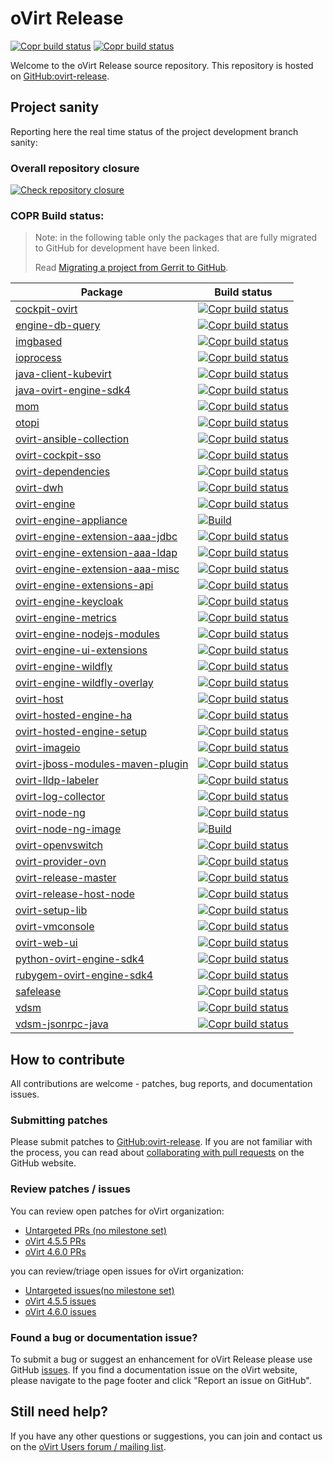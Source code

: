 # oVirt Release
[![Copr build status](https://copr.fedorainfracloud.org/coprs/ovirt/ovirt-master-snapshot/package/ovirt-release-master/status_image/last_build.png)](https://copr.fedorainfracloud.org/coprs/ovirt/ovirt-master-snapshot/package/ovirt-release-master/) [![Copr build status](https://copr.fedorainfracloud.org/coprs/ovirt/ovirt-master-snapshot/package/ovirt-release-host-node/status_image/last_build.png)](https://copr.fedorainfracloud.org/coprs/ovirt/ovirt-master-snapshot/package/ovirt-release-host-node/)

Welcome to the oVirt Release source repository. This repository is hosted on [GitHub:ovirt-release](https://github.com/oVirt/ovirt-release).

## Project sanity

Reporting here the real time status of the project development branch sanity:

### Overall repository closure

[![Check repository closure](https://github.com/oVirt/ovirt-release/actions/workflows/repoclosure.yml/badge.svg)](https://github.com/oVirt/ovirt-release/actions/workflows/repoclosure.yml)

### COPR Build status:

> Note: in the following table only the packages that are fully migrated to GitHub for development have been linked.
>
> Read [Migrating a project from Gerrit to GitHub](https://ovirt.org/develop/developer-guide/migrating_to_github.html).


| Package | Build status |
|---------|--------------|
| [cockpit-ovirt](https://github.com/oVirt/cockpit-ovirt) | [![Copr build status](https://copr.fedorainfracloud.org/coprs/ovirt/ovirt-master-snapshot/package/cockpit-ovirt/status_image/last_build.png)](https://copr.fedorainfracloud.org/coprs/ovirt/ovirt-master-snapshot/package/cockpit-ovirt/) |
| [engine-db-query](https://github.com/oVirt/engine-db-query) | [![Copr build status](https://copr.fedorainfracloud.org/coprs/ovirt/ovirt-master-snapshot/package/engine-db-query/status_image/last_build.png)](https://copr.fedorainfracloud.org/coprs/ovirt/ovirt-master-snapshot/package/engine-db-query/) |
| [imgbased](https://github.com/oVirt/imgbased) | [![Copr build status](https://copr.fedorainfracloud.org/coprs/ovirt/ovirt-master-snapshot/package/imgbased/status_image/last_build.png)](https://copr.fedorainfracloud.org/coprs/ovirt/ovirt-master-snapshot/package/imgbased/) |
| [ioprocess](https://github.com/oVirt/ioprocess) | [![Copr build status](https://copr.fedorainfracloud.org/coprs/ovirt/ovirt-master-snapshot/package/ioprocess/status_image/last_build.png)](https://copr.fedorainfracloud.org/coprs/ovirt/ovirt-master-snapshot/package/ioprocess/) |
| [java-client-kubevirt](https://github.com/oVirt/java-client-kubevirt) | [![Copr build status](https://copr.fedorainfracloud.org/coprs/ovirt/ovirt-master-snapshot/package/java-client-kubevirt/status_image/last_build.png)](https://copr.fedorainfracloud.org/coprs/ovirt/ovirt-master-snapshot/package/java-client-kubevirt/) |
| [java-ovirt-engine-sdk4](https://github.com/oVirt/ovirt-engine-sdk-java) | [![Copr build status](https://copr.fedorainfracloud.org/coprs/ovirt/ovirt-master-snapshot/package/java-ovirt-engine-sdk4/status_image/last_build.png)](https://copr.fedorainfracloud.org/coprs/ovirt/ovirt-master-snapshot/package/java-ovirt-engine-sdk4/) |
| [mom](https://github.com/oVirt/mom) |  [![Copr build status](https://copr.fedorainfracloud.org/coprs/ovirt/ovirt-master-snapshot/package/mom/status_image/last_build.png)](https://copr.fedorainfracloud.org/coprs/ovirt/ovirt-master-snapshot/package/mom/) |
| [otopi](https://github.com/oVirt/otopi) | [![Copr build status](https://copr.fedorainfracloud.org/coprs/ovirt/ovirt-master-snapshot/package/otopi/status_image/last_build.png)](https://copr.fedorainfracloud.org/coprs/ovirt/ovirt-master-snapshot/package/otopi/) |
| [ovirt-ansible-collection](https://github.com/oVirt/ovirt-ansible-collection) | [![Copr build status](https://copr.fedorainfracloud.org/coprs/ovirt/ovirt-master-snapshot/package/ovirt-ansible-collection/status_image/last_build.png)](https://copr.fedorainfracloud.org/coprs/ovirt/ovirt-master-snapshot/package/ovirt-ansible-collection/) |
| [ovirt-cockpit-sso](https://github.com/oVirt/ovirt-cockpit-sso) | [![Copr build status](https://copr.fedorainfracloud.org/coprs/ovirt/ovirt-master-snapshot/package/ovirt-cockpit-sso/status_image/last_build.png)](https://copr.fedorainfracloud.org/coprs/ovirt/ovirt-master-snapshot/package/ovirt-cockpit-sso/) |
| [ovirt-dependencies](https://github.com/oVirt/ovirt-dependencies) | [![Copr build status](https://copr.fedorainfracloud.org/coprs/ovirt/ovirt-master-snapshot/package/ovirt-dependencies/status_image/last_build.png)](https://copr.fedorainfracloud.org/coprs/ovirt/ovirt-master-snapshot/package/ovirt-dependencies/)  |
| [ovirt-dwh](https://github.com/ovirt/ovirt-dwh) | [![Copr build status](https://copr.fedorainfracloud.org/coprs/ovirt/ovirt-master-snapshot/package/ovirt-engine-dwh/status_image/last_build.png)](https://copr.fedorainfracloud.org/coprs/ovirt/ovirt-master-snapshot/package/ovirt-engine-dwh/)  |
| [ovirt-engine](https://github.com/oVirt/ovirt-engine) | [![Copr build status](https://copr.fedorainfracloud.org/coprs/ovirt/ovirt-master-snapshot/package/ovirt-engine/status_image/last_build.png)](https://copr.fedorainfracloud.org/coprs/ovirt/ovirt-master-snapshot/package/ovirt-engine/) |
| [ovirt-engine-appliance](https://github.com/oVirt/ovirt-appliance) | [![Build](https://github.com/oVirt/ovirt-appliance/actions/workflows/build.yml/badge.svg)](https://github.com/oVirt/ovirt-appliance/actions/workflows/build.yml) |
| [ovirt-engine-extension-aaa-jdbc](https://github.com/oVirt/ovirt-engine-extension-aaa-jdbc) | [![Copr build status](https://copr.fedorainfracloud.org/coprs/ovirt/ovirt-master-snapshot/package/ovirt-engine-extension-aaa-jdbc/status_image/last_build.png)](https://copr.fedorainfracloud.org/coprs/ovirt/ovirt-master-snapshot/package/ovirt-engine-extension-aaa-jdbc/)  |
| [ovirt-engine-extension-aaa-ldap](https://github.com/oVirt/ovirt-engine-extension-aaa-ldap) | [![Copr build status](https://copr.fedorainfracloud.org/coprs/ovirt/ovirt-master-snapshot/package/ovirt-engine-extension-aaa-ldap/status_image/last_build.png)](https://copr.fedorainfracloud.org/coprs/ovirt/ovirt-master-snapshot/package/ovirt-engine-extension-aaa-ldap/)  |
| [ovirt-engine-extension-aaa-misc](https://github.com/oVirt/ovirt-engine-extension-aaa-misc) | [![Copr build status](https://copr.fedorainfracloud.org/coprs/ovirt/ovirt-master-snapshot/package/ovirt-engine-extension-aaa-misc/status_image/last_build.png)](https://copr.fedorainfracloud.org/coprs/ovirt/ovirt-master-snapshot/package/ovirt-engine-extension-aaa-misc/)  |
| [ovirt-engine-extensions-api](https://github.com/oVirt/ovirt-engine-extensions-api) | [![Copr build status](https://copr.fedorainfracloud.org/coprs/ovirt/ovirt-master-snapshot/package/ovirt-engine-extensions-api/status_image/last_build.png)](https://copr.fedorainfracloud.org/coprs/ovirt/ovirt-master-snapshot/package/ovirt-engine-extensions-api/) |
| [ovirt-engine-keycloak](https://github.com/oVirt/ovirt-engine-keycloak) | [![Copr build status](https://copr.fedorainfracloud.org/coprs/ovirt/ovirt-master-snapshot/package/ovirt-engine-keycloak/status_image/last_build.png)](https://copr.fedorainfracloud.org/coprs/ovirt/ovirt-master-snapshot/package/ovirt-engine-keycloak/) |
| [ovirt-engine-metrics](https://github.com/oVirt/ovirt-engine-metrics/) | [![Copr build status](https://copr.fedorainfracloud.org/coprs/ovirt/ovirt-master-snapshot/package/ovirt-engine-metrics/status_image/last_build.png)](https://copr.fedorainfracloud.org/coprs/ovirt/ovirt-master-snapshot/package/ovirt-engine-metrics/)  |
| [ovirt-engine-nodejs-modules](https://github.com/oVirt/ovirt-engine-nodejs-modules) | [![Copr build status](https://copr.fedorainfracloud.org/coprs/ovirt/ovirt-master-snapshot/package/ovirt-engine-nodejs-modules/status_image/last_build.png)](https://copr.fedorainfracloud.org/coprs/ovirt/ovirt-master-snapshot/package/ovirt-engine-nodejs-modules/) |
| [ovirt-engine-ui-extensions](https://github.com/oVirt/ovirt-engine-ui-extensions) | [![Copr build status](https://copr.fedorainfracloud.org/coprs/ovirt/ovirt-master-snapshot/package/ovirt-engine-ui-extensions/status_image/last_build.png)](https://copr.fedorainfracloud.org/coprs/ovirt/ovirt-master-snapshot/package/ovirt-engine-ui-extensions/) |
| [ovirt-engine-wildfly](https://github.com/oVirt/ovirt-engine-wildfly) | [![Copr build status](https://copr.fedorainfracloud.org/coprs/ovirt/ovirt-master-snapshot/package/ovirt-engine-wildfly/status_image/last_build.png)](https://copr.fedorainfracloud.org/coprs/ovirt/ovirt-master-snapshot/package/ovirt-engine-wildfly/) |
| [ovirt-engine-wildfly-overlay](https://github.com/oVirt/ovirt-engine-wildfly) | [![Copr build status](https://copr.fedorainfracloud.org/coprs/ovirt/ovirt-master-snapshot/package/ovirt-engine-wildfly-overlay/status_image/last_build.png)](https://copr.fedorainfracloud.org/coprs/ovirt/ovirt-master-snapshot/package/ovirt-engine-wildfly-overlay/) |
| [ovirt-host](https://github.com/oVirt/ovirt-host) | [![Copr build status](https://copr.fedorainfracloud.org/coprs/ovirt/ovirt-master-snapshot/package/ovirt-host/status_image/last_build.png)](https://copr.fedorainfracloud.org/coprs/ovirt/ovirt-master-snapshot/package/ovirt-host/) |
| [ovirt-hosted-engine-ha](https://github.com/oVirt/ovirt-hosted-engine-ha) | [![Copr build status](https://copr.fedorainfracloud.org/coprs/ovirt/ovirt-master-snapshot/package/ovirt-hosted-engine-ha/status_image/last_build.png)](https://copr.fedorainfracloud.org/coprs/ovirt/ovirt-master-snapshot/package/ovirt-hosted-engine-ha/) |
| [ovirt-hosted-engine-setup](https://github.com/oVirt/ovirt-hosted-engine-setup) | [![Copr build status](https://copr.fedorainfracloud.org/coprs/ovirt/ovirt-master-snapshot/package/ovirt-hosted-engine-setup/status_image/last_build.png)](https://copr.fedorainfracloud.org/coprs/ovirt/ovirt-master-snapshot/package/ovirt-hosted-engine-setup/) |
| [ovirt-imageio](https://github.com/oVirt/ovirt-imageio) | [![Copr build status](https://copr.fedorainfracloud.org/coprs/ovirt/ovirt-master-snapshot/package/ovirt-imageio/status_image/last_build.png)](https://copr.fedorainfracloud.org/coprs/ovirt/ovirt-master-snapshot/package/ovirt-imageio/) |
| [ovirt-jboss-modules-maven-plugin](https://github.com/oVirt/ovirt-jboss-modules-maven-plugin) | [![Copr build status](https://copr.fedorainfracloud.org/coprs/ovirt/ovirt-master-snapshot/package/ovirt-jboss-modules-maven-plugin/status_image/last_build.png)](https://copr.fedorainfracloud.org/coprs/ovirt/ovirt-master-snapshot/package/ovirt-jboss-modules-maven-plugin/)  |
| [ovirt-lldp-labeler](https://github.com/oVirt/ovirt-lldp-labeler) | [![Copr build status](https://copr.fedorainfracloud.org/coprs/ovirt/ovirt-master-snapshot/package/ovirt-lldp-labeler/status_image/last_build.png)](https://copr.fedorainfracloud.org/coprs/ovirt/ovirt-master-snapshot/package/ovirt-lldp-labeler/) |
| [ovirt-log-collector](https://github.com/oVirt/ovirt-log-collector) | [![Copr build status](https://copr.fedorainfracloud.org/coprs/ovirt/ovirt-master-snapshot/package/ovirt-log-collector/status_image/last_build.png)](https://copr.fedorainfracloud.org/coprs/ovirt/ovirt-master-snapshot/package/ovirt-log-collector/) |
| [ovirt-node-ng](https://github.com/oVirt/ovirt-node-ng) | [![Copr build status](https://copr.fedorainfracloud.org/coprs/ovirt/ovirt-master-snapshot/package/ovirt-node-ng/status_image/last_build.png)](https://copr.fedorainfracloud.org/coprs/ovirt/ovirt-master-snapshot/package/ovirt-node-ng/) |
| [ovirt-node-ng-image](https://github.com/oVirt/ovirt-node-ng-image) | [![Build](https://github.com/oVirt/ovirt-node-ng-image/actions/workflows/build.yml/badge.svg)](https://github.com/oVirt/ovirt-node-ng-image/actions/workflows/build.yml) |
| [ovirt-openvswitch](https://github.com/oVirt/ovirt-openvswitch) | [![Copr build status](https://copr.fedorainfracloud.org/coprs/ovirt/ovirt-master-snapshot/package/ovirt-openvswitch/status_image/last_build.png)](https://copr.fedorainfracloud.org/coprs/ovirt/ovirt-master-snapshot/package/ovirt-openvswitch/) |
| [ovirt-provider-ovn](https://github.com/oVirt/ovirt-provider-ovn) | [![Copr build status](https://copr.fedorainfracloud.org/coprs/ovirt/ovirt-master-snapshot/package/ovirt-provider-ovn/status_image/last_build.png)](https://copr.fedorainfracloud.org/coprs/ovirt/ovirt-master-snapshot/package/ovirt-provider-ovn/) |
| [ovirt-release-master](https://github.com/oVirt/ovirt-release) | [![Copr build status](https://copr.fedorainfracloud.org/coprs/ovirt/ovirt-master-snapshot/package/ovirt-release-master/status_image/last_build.png)](https://copr.fedorainfracloud.org/coprs/ovirt/ovirt-master-snapshot/package/ovirt-release-master/) |
| [ovirt-release-host-node](https://github.com/oVirt/ovirt-release) | [![Copr build status](https://copr.fedorainfracloud.org/coprs/ovirt/ovirt-master-snapshot/package/ovirt-release-host-node/status_image/last_build.png)](https://copr.fedorainfracloud.org/coprs/ovirt/ovirt-master-snapshot/package/ovirt-release-host-node/) |
| [ovirt-setup-lib](https://github.com/oVirt/ovirt-setup-lib) | [![Copr build status](https://copr.fedorainfracloud.org/coprs/ovirt/ovirt-master-snapshot/package/ovirt-setup-lib/status_image/last_build.png)](https://copr.fedorainfracloud.org/coprs/ovirt/ovirt-master-snapshot/package/ovirt-setup-lib/) |
| [ovirt-vmconsole](https://github.com/oVirt/ovirt-vmconsole) |  [![Copr build status](https://copr.fedorainfracloud.org/coprs/ovirt/ovirt-master-snapshot/package/ovirt-vmconsole/status_image/last_build.png)](https://copr.fedorainfracloud.org/coprs/ovirt/ovirt-master-snapshot/package/ovirt-vmconsole/) |
| [ovirt-web-ui](https://github.com/oVirt/ovirt-web-ui) | [![Copr build status](https://copr.fedorainfracloud.org/coprs/ovirt/ovirt-master-snapshot/package/ovirt-web-ui/status_image/last_build.png)](https://copr.fedorainfracloud.org/coprs/ovirt/ovirt-master-snapshot/package/ovirt-web-ui/) |
| [python-ovirt-engine-sdk4](https://github.com/oVirt/python-ovirt-engine-sdk4) | [![Copr build status](https://copr.fedorainfracloud.org/coprs/ovirt/ovirt-master-snapshot/package/python-ovirt-engine-sdk4/status_image/last_build.png)](https://copr.fedorainfracloud.org/coprs/ovirt/ovirt-master-snapshot/package/python-ovirt-engine-sdk4/) |
| [rubygem-ovirt-engine-sdk4](https://github.com/oVirt/ovirt-engine-sdk-ruby) | [![Copr build status](https://copr.fedorainfracloud.org/coprs/ovirt/ovirt-master-snapshot/package/rubygem-ovirt-engine-sdk4/status_image/last_build.png)](https://copr.fedorainfracloud.org/coprs/ovirt/ovirt-master-snapshot/package/rubygem-ovirt-engine-sdk4/) |
| [safelease](https://github.com/oVirt/safelease) | [![Copr build status](https://copr.fedorainfracloud.org/coprs/ovirt/ovirt-master-snapshot/package/safelease/status_image/last_build.png)](https://copr.fedorainfracloud.org/coprs/ovirt/ovirt-master-snapshot/package/safelease/) |
| [vdsm](https://github.com/oVirt/vdsm) | [![Copr build status](https://copr.fedorainfracloud.org/coprs/ovirt/ovirt-master-snapshot/package/vdsm/status_image/last_build.png)](https://copr.fedorainfracloud.org/coprs/ovirt/ovirt-master-snapshot/package/vdsm/) |
| [vdsm-jsonrpc-java](https://github.com/oVirt/vdsm-jsonrpc-java) | [![Copr build status](https://copr.fedorainfracloud.org/coprs/ovirt/ovirt-master-snapshot/package/vdsm-jsonrpc-java/status_image/last_build.png)](https://copr.fedorainfracloud.org/coprs/ovirt/ovirt-master-snapshot/package/vdsm-jsonrpc-java/) |


## How to contribute

All contributions are welcome - patches, bug reports, and documentation issues.

### Submitting patches

Please submit patches to [GitHub:ovirt-release](https://github.com/oVirt/ovirt-release). If you are not familiar with the process, you can read about [collaborating with pull requests](https://docs.github.com/en/pull-requests/collaborating-with-pull-requests/proposing-changes-to-your-work-with-pull-requests) on the GitHub website.

### Review patches / issues

You can review open patches for oVirt organization:

* [Untargeted PRs (no milestone set)](https://github.com/pulls?q=is%3Aopen+is%3Apr+user%3Aovirt+archived%3Afalse+no%3Amilestone)
* [oVirt 4.5.5 PRs](https://github.com/pulls?q=is%3Aopen+is%3Apr+user%3Aovirt+archived%3Afalse+milestone%3Aovirt-4.5.5)
* [oVirt 4.6.0 PRs](https://github.com/pulls?q=is%3Aopen+is%3Apr+user%3Aovirt+archived%3Afalse+milestone%3Aovirt-4.6.0)

you can review/triage open issues for oVirt organization:

* [Untargeted issues(no milestone set)](https://github.com/issues?q=is%3Aopen+is%3Aissue+user%3Aovirt+archived%3Afalse+no%3Amilestone)
* [oVirt 4.5.5 issues](https://github.com/issues?q=is%3Aopen+is%3Aissue+user%3Aovirt+archived%3Afalse+milestone%3Aovirt-4.5.5)
* [oVirt 4.6.0 issues](https://github.com/issues?q=is%3Aopen+is%3Aissue+user%3Aovirt+archived%3Afalse+milestone%3Aovirt-4.6.0)

### Found a bug or documentation issue?

To submit a bug or suggest an enhancement for oVirt Release please use GitHub [issues](https://github.com/oVirt/ovirt-release/issues). If you find a documentation issue on the oVirt website, please navigate to the page footer and click "Report an issue on GitHub".

## Still need help?

If you have any other questions or suggestions, you can join and contact us on the [oVirt Users forum / mailing list](https://lists.ovirt.org/admin/lists/users.ovirt.org/).
